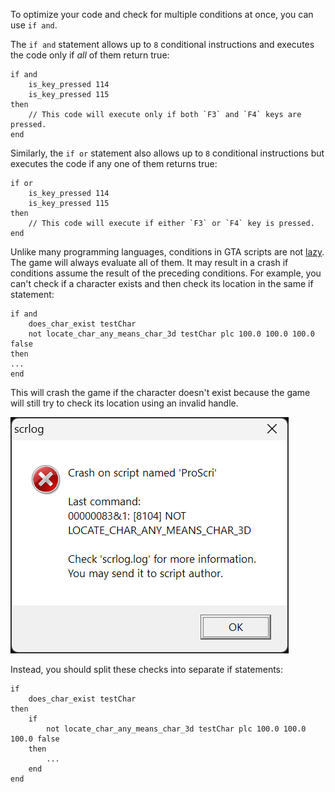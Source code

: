 To optimize your code and check for multiple conditions at once, you can use `if and`.

The `if and` statement allows up to `8` conditional instructions and executes the code only if _all_ of them return true:

```sb
if and
    is_key_pressed 114
    is_key_pressed 115
then
    // This code will execute only if both `F3` and `F4` keys are pressed.
end
```

Similarly, the `if or` statement also allows up to `8` conditional instructions but executes the code if any one of them returns true:

```sb
if or
    is_key_pressed 114
    is_key_pressed 115
then
    // This code will execute if either `F3` or `F4` key is pressed.
end
```

Unlike many programming languages, conditions in GTA scripts are not [lazy](https://en.wikipedia.org/wiki/Lazy_evaluation). The game will always evaluate all of them. It may result in a crash if conditions assume the result of the preceding conditions. For example, you can't check if a character exists and then check its location in the same if statement:

```sb
if and
    does_char_exist testChar
    not locate_char_any_means_char_3d testChar plc 100.0 100.0 100.0 false
then
...
end
```

This will crash the game if the character doesn't exist because the game will still try to check its location using an invalid handle.

<img src="/img/lazy-crash.png" alt="SCRLog Crash report" />

Instead, you should split these checks into separate if statements:

```sb
if 
    does_char_exist testChar
then
    if 
        not locate_char_any_means_char_3d testChar plc 100.0 100.0 100.0 false
    then
        ...
    end
end
```
